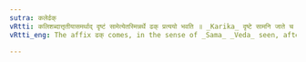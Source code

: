 ```yaml
---
sutra: कलेर्ढक्
vRtti: कलिशब्दात्तृतीयासमर्थाद् दृष्टं सामेत्येतस्मिन्नर्थे ढक् प्रत्ययो भवति ॥ _Karika_ दृष्टे सामनि जाते च द्विरण्डिद्वा विधीयते । तीयादीकक् न विद्याया गोत्रादङ्कवदिष्यते ॥
vRtti_eng: The affix ढक् comes, in the sense of _Sama_ _Veda_ seen, after the word '_Kali_', being in the instrumental case in construction.

---
```

